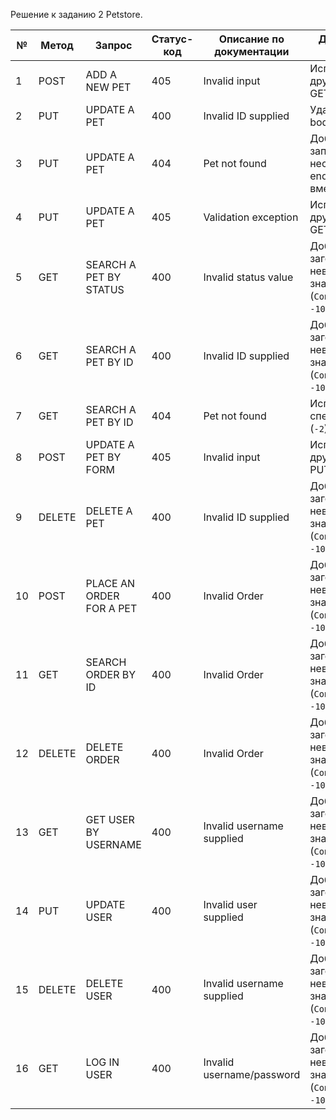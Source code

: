 Решение к заданию 2 Petstore.

| №  | Метод   | Запрос                       | Статус-код | Описание по документации         | Действия для получения                                                        |
|----|---------|------------------------------|------------|----------------------------------|-------------------------------------------------------------------------------|
| 1  | POST    | ADD A NEW PET                | 405        | Invalid input                    | Использовал другой метод - GET                                                |
| 2  | PUT     | UPDATE A PET                 | 400        | Invalid ID supplied              | Удалил часть в body                                                         |
| 3  | PUT     | UPDATE A PET                 | 404        | Pet not found                    | Добавил в адрес запроса несуществующий endpoint (`/pets` вместо `/pet`)       |
| 4  | PUT     | UPDATE A PET                 | 405        | Validation exception             | Использовал другой метод - GET                                                |
| 5  | GET     | SEARCH A PET BY STATUS       | 400        | Invalid status value             | Добавил заголовок с невалидным значением (`Content-Length: -10`)              |
| 6  | GET     | SEARCH A PET BY ID           | 400        | Invalid ID supplied              | Добавил заголовок с невалидным значением (`Content-Length: -10`)              |
| 7  | GET     | SEARCH A PET BY ID           | 404        | Pet not found                    | Использовал специфичный ID (`-2`)                                             |
| 8  | POST    | UPDATE A PET BY FORM         | 405        | Invalid input                    | Использовал другой метод - PUT                                                |
| 9  | DELETE  | DELETE A PET                 | 400        | Invalid ID supplied              | Добавил заголовок с невалидным значением (`Content-Length: -10`)              |
| 10 | POST    | PLACE AN ORDER FOR A PET     | 400        | Invalid Order                    | Добавил заголовок с невалидным значением (`Content-Length: -10`)              |
| 11 | GET     | SEARCH ORDER BY ID           | 400        | Invalid Order                    | Добавил заголовок с невалидным значением (`Content-Length: -10`)              |
| 12 | DELETE  | DELETE ORDER                 | 400        | Invalid Order                    | Добавил заголовок с невалидным значением (`Content-Length: -10`)              |
| 13 | GET     | GET USER BY USERNAME         | 400        | Invalid username supplied        | Добавил заголовок с невалидным значением (`Content-Length: -10`)              |
| 14 | PUT     | UPDATE USER                  | 400        | Invalid user supplied            | Добавил заголовок с невалидным значением (`Content-Length: -10`)              |
| 15 | DELETE  | DELETE USER                  | 400        | Invalid username supplied        | Добавил заголовок с невалидным значением (`Content-Length: -10`)              |
| 16 | GET     | LOG IN USER                  | 400        | Invalid username/password        | Добавил заголовок с невалидным значением (`Content-Length: -10`)              |


